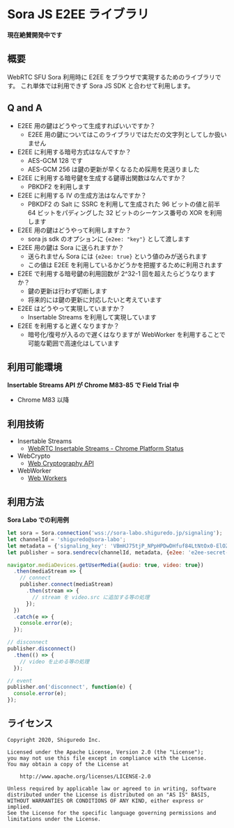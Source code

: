 # Sora JS E2EE ライブラリ

**現在絶賛開発中です**

## 概要

WebRTC SFU Sora 利用時に E2EE をブラウザで実現するためのライブラリです。
これ単体では利用できず Sora JS SDK と合わせて利用します。

## Q and A

- E2EE 用の鍵はどうやって生成すればいいですか？
    - E2EE 用の鍵についてはこのライブラリではただの文字列としてしか扱いません
- E2EE に利用する暗号方式はなんですか？
    - AES-GCM 128 です
    - AES-GCM 256 は鍵の更新が早くなるため採用を見送りました
- E2EE に利用する暗号鍵を生成する鍵導出関数はなんですか？
    - PBKDF2 を利用します
- E2EE に利用する IV の生成方法はなんですか？
    - PBKDF2 の Salt に SSRC を利用して生成された 96 ビットの値と前半 64 ビットをパディングした 32 ビットのシーケンス番号の XOR を利用します
- E2EE 用の鍵はどうやって利用しますか？
    - sora js sdk のオプションに `{e2ee: "key"}` として渡します
- E2EE 用の鍵は Sora に送られますか？
    - 送られません Sora には `{e2ee: true}` という値のみが送られます
    - この値は E2EE を利用しているかどうかを把握するために利用されます
- E2EE で利用する暗号鍵の利用回数が 2^32-1 回を超えたらどうなりますか？
    - 鍵の更新は行わず切断します
    - 将来的には鍵の更新に対応したいと考えています
- E2EE はどうやって実現していますか？
    - Insertable Streams を利用して実現しています
- E2EE を利用すると遅くなりますか？
    - 暗号化/復号が入るので遅くはなりますが WebWorker を利用することで可能な範囲で高速化はしています

## 利用可能環境

**Insertable Streams API が Chrome M83-85 で Field Trial 中**

- Chrome M83 以降

## 利用技術

- Insertable Streams
    - [WebRTC Insertable Streams \- Chrome Platform Status](https://www.chromestatus.com/feature/6321945865879552)
- WebCrypto
    - [Web Cryptography API](https://www.w3.org/TR/WebCryptoAPI/)
- WebWorker
    - [Web Workers](https://w3c.github.io/workers/)

## 利用方法

**Sora Labo での利用例**

```javascript
let sora = Sora.connection('wss://sora-labo.shiguredo.jp/signaling');
let channelId = 'shiguredo@sora-labo';
let metadata = {'signaling_key': 'VBmHJ75tjP_NPpHPDwDHfuf84LtNtOx0-ElOZ0qlU7xQ0QtV'};
let publisher = sora.sendrecv(channelId, metadata, {e2ee: 'e2ee-secret-key'});

navigator.mediaDevices.getUserMedia({audio: true, video: true})
  .then(mediaStream => {
    // connect
    publisher.connect(mediaStream)
      .then(stream => {
        // stream を video.src に追加する等の処理
      });
  })
  .catch(e => {
    console.error(e);
  });

// disconnect
publisher.disconnect()
  .then(() => {
    // video を止める等の処理
  });

// event
publisher.on('disconnect', function(e) {
  console.error(e);
});
```

## ライセンス

```
Copyright 2020, Shiguredo Inc.

Licensed under the Apache License, Version 2.0 (the "License");
you may not use this file except in compliance with the License.
You may obtain a copy of the License at

    http://www.apache.org/licenses/LICENSE-2.0

Unless required by applicable law or agreed to in writing, software
distributed under the License is distributed on an "AS IS" BASIS,
WITHOUT WARRANTIES OR CONDITIONS OF ANY KIND, either express or implied.
See the License for the specific language governing permissions and
limitations under the License.
```
